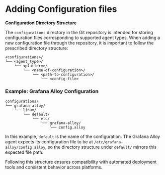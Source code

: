 # Adding Configuration files

**Configuration Directory Structure**

The `configurations` directory in the Git repository is intended for storing configuration files corresponding to supported agent types. When adding a new configuration file through the repository, it is important to follow the prescribed directory structure:&#x20;

```
<configurations>/
└── <agent_type>/
    └── <platform>/
        └── <name-of-configuration>/
            └── <path-to-configuration>/
                └── <config-file>
```

### Example: Grafana Alloy Configuration

```
configurations/
└── grafana-alloy/
    └── linux/
        └── default/
            └── etc/
                └── grafana-alloy/
                    └── config.alloy
```

In this example, `default` is the name of the configuration. The Grafana Alloy agent expects its configuration file to be at `/etc/grafana-alloy/config.alloy`, so the directory structure under `default/` mirrors this expected file path.

Following this structure ensures compatibility with automated deployment tools and consistent behavior across platforms.
